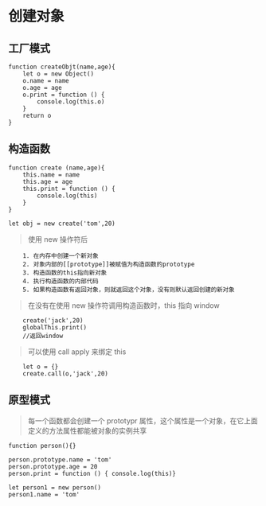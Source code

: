 # 创建对象

## 工厂模式

    function createObjt(name,age){
        let o = new Object()
        o.name = name
        o.age = age
        o.print = function () {
            console.log(this.o)
        }
        return o
    }

## 构造函数

    function create (name,age){
        this.name = name
        this.age = age
        this.print = function () {
            console.log(this)
        }
    }

    let obj = new create('tom',20)

> 使用 new 操作符后

        1. 在内存中创建一个新对象
        2. 对象内部的[[prototype]]被赋值为构造函数的prototype
        3. 构造函数的this指向新对象
        4. 执行构造函数的内部代码
        5. 如果构造函数有返回对象，则就返回这个对象，没有则默认返回创建的新对象

> 在没有在使用 new 操作符调用构造函数时，this 指向 window

        create('jack',20)
        globalThis.print()
        //返回window

> 可以使用 call apply 来绑定 this

        let o = {}
        create.call(o,'jack',20)

## 原型模式

> 每一个函数都会创建一个 prototypr 属性，这个属性是一个对象，在它上面定义的方法属性都能被对象的实例共享

    function person(){}

    person.prototype.name = 'tom'
    person.prototype.age = 20
    person.print = function () { console.log(this)}

    let person1 = new person()
    person1.name = 'tom'
